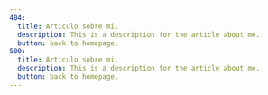 ```yaml
---
404:
  title: Articulo sobre mi.
  description: This is a description for the article about me.
  button: back to homepage.
500:
  title: Articulo sobre mi.
  description: This is a description for the article about me.
  button: back to homepage.
---
```

